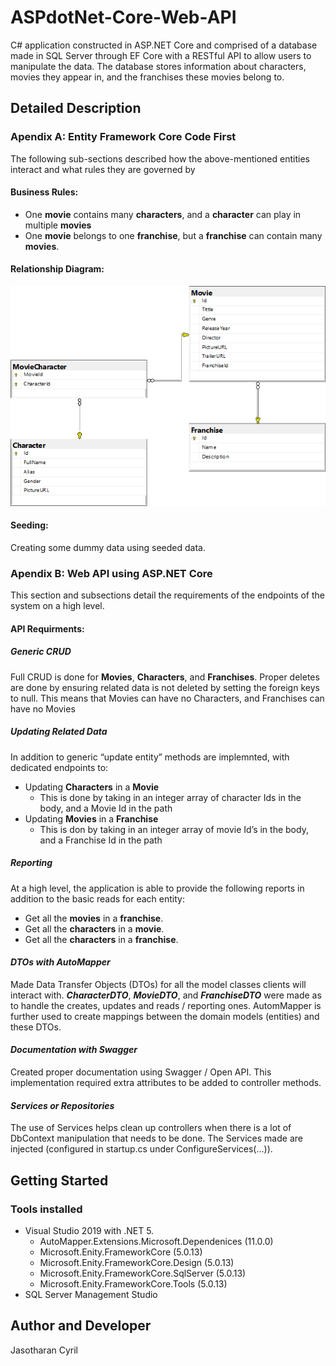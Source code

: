 # ASPdotNet-Core-Web-API
C# application constructed in ASP.NET Core and comprised of a database made in SQL Server through EF Core with a RESTful API to allow users to manipulate the data. The database stores information about characters, movies they appear in, and the franchises these movies belong to. 

## Detailed Description

### Apendix A: Entity Framework Core Code First
The following sub-sections described how the above-mentioned entities interact and what rules they are 
governed by
#### Business Rules:
  *  One **movie** contains many **characters**, and a **character** can play in multiple **movies**
  *  One **movie** belongs to one **franchise**, but a **franchise** can contain many **movies**.

#### Relationship Diagram:

![GitHub Logo](https://github.com/s325909/ASPdotNet-Core-Web-API/blob/main/MovieFranchiseWebAPI/Diagram_Movie_Franchise.png)

#### Seeding:
Creating some dummy data using seeded data.

### Apendix B: Web API using ASP.NET Core
This section and subsections detail the requirements of the endpoints of the system on a high level.

#### API Requirments:

##### _Generic CRUD_
Full CRUD is done for **Movies**, **Characters**, and **Franchises**. 
Proper deletes are done by ensuring related data is not deleted by setting the foreign keys to null. 
This means that Movies can have no Characters, and Franchises can have no Movies

##### _Updating Related Data_
In addition to generic “update entity” methods are implemnted, with dedicated endpoints to:
 * Updating **Characters** in a **Movie**
    * This is done by taking in an integer array of character Ids in the body, and a Movie Id in the path
 * Updating **Movies** in a **Franchise**
    * This is don by taking in an integer array of movie Id’s in the body, and a Franchise Id in the path 

##### _Reporting_
At a high level, the application is able to provide the following reports in addition to the basic reads for each 
entity:
 * Get all the **movies** in a **franchise**.
 * Get all the **characters** in a **movie**.
 * Get all the **characters** in a **franchise**.

#### _DTOs with AutoMapper_
Made Data Transfer Objects (DTOs) for all the model classes clients will interact with. 
**_CharacterDTO_**, **_MovieDTO_**, and **_FranchiseDTO_** were made as to handle the creates, updates and reads / reporting ones.
AutomMapper is further used to create mappings between the domain models (entities) and these DTOs.

#### _Documentation with Swagger_
Created proper documentation using Swagger / Open API. 
This implementation required extra attributes to be added to controller methods.

#### _Services or Repositories_
The use of Services helps clean up controllers when there is a lot of DbContext manipulation that needs to be done. 
The Services made are injected (configured in startup.cs under ConfigureServices(…)).

## Getting Started

### Tools installed 

* Visual Studio 2019 with .NET 5.
  * AutoMapper.Extensions.Microsoft.Dependenices (11.0.0)
  * Microsoft.Enity.FrameworkCore (5.0.13)
  * Microsoft.Enity.FrameworkCore.Design (5.0.13)
  * Microsoft.Enity.FrameworkCore.SqlServer (5.0.13)
  * Microsoft.Enity.FrameworkCore.Tools (5.0.13)
* SQL Server Management Studio
  
## Author and Developer

Jasotharan Cyril 
